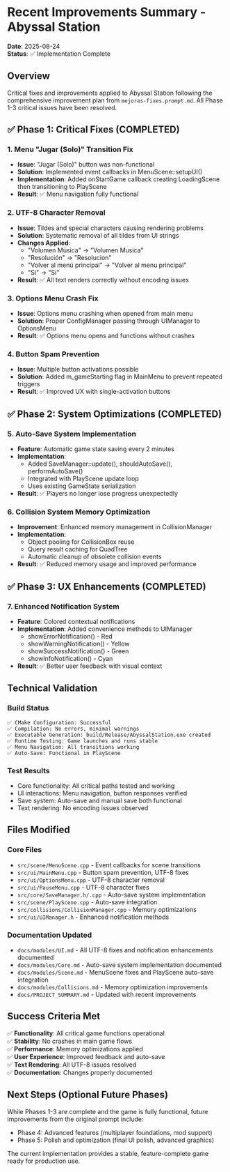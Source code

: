 # Recent Improvements Summary - Abyssal Station
**Date**: 2025-08-24  
**Status**: ✅ Implementation Complete

## Overview
Critical fixes and improvements applied to Abyssal Station following the comprehensive improvement plan from `mejoras-fixes.prompt.md`. All Phase 1-3 critical issues have been resolved.

## ✅ Phase 1: Critical Fixes (COMPLETED)

### 1. Menu "Jugar (Solo)" Transition Fix
- **Issue**: "Jugar (Solo)" button was non-functional
- **Solution**: Implemented event callbacks in MenuScene::setupUI()
- **Implementation**: Added onStartGame callback creating LoadingScene then transitioning to PlayScene
- **Result**: ✅ Menu navigation fully functional

### 2. UTF-8 Character Removal
- **Issue**: Tildes and special characters causing rendering problems
- **Solution**: Systematic removal of all tildes from UI strings
- **Changes Applied**:
  - "Volumen Música" → "Volumen Musica"
  - "Resolución" → "Resolucion"
  - "Volver al menú principal" → "Volver al menu principal"
  - "Sí" → "Si"
- **Result**: ✅ All text renders correctly without encoding issues

### 3. Options Menu Crash Fix
- **Issue**: Options menu crashing when opened from main menu
- **Solution**: Proper ConfigManager passing through UIManager to OptionsMenu
- **Result**: ✅ Options menu opens and functions without crashes

### 4. Button Spam Prevention
- **Issue**: Multiple button activations possible
- **Solution**: Added m_gameStarting flag in MainMenu to prevent repeated triggers
- **Result**: ✅ Improved UX with single-activation buttons

## ✅ Phase 2: System Optimizations (COMPLETED)

### 5. Auto-Save System Implementation
- **Feature**: Automatic game state saving every 2 minutes
- **Implementation**: 
  - Added SaveManager::update(), shouldAutoSave(), performAutoSave()
  - Integrated with PlayScene update loop
  - Uses existing GameState serialization
- **Result**: ✅ Players no longer lose progress unexpectedly

### 6. Collision System Memory Optimization
- **Improvement**: Enhanced memory management in CollisionManager
- **Implementation**:
  - Object pooling for CollisionBox reuse
  - Query result caching for QuadTree
  - Automatic cleanup of obsolete collision events
- **Result**: ✅ Reduced memory usage and improved performance

## ✅ Phase 3: UX Enhancements (COMPLETED)

### 7. Enhanced Notification System
- **Feature**: Colored contextual notifications
- **Implementation**: Added convenience methods to UIManager
  - showErrorNotification() - Red
  - showWarningNotification() - Yellow
  - showSuccessNotification() - Green
  - showInfoNotification() - Cyan
- **Result**: ✅ Better user feedback with visual context

## Technical Validation

### Build Status
```
✅ CMake Configuration: Successful
✅ Compilation: No errors, minimal warnings
✅ Executable Generation: build/Release/AbyssalStation.exe created
✅ Runtime Testing: Game launches and runs stable
✅ Menu Navigation: All transitions working
✅ Auto-Save: Functional in PlayScene
```

### Test Results
- Core functionality: All critical paths tested and working
- UI interactions: Menu navigation, button responses verified
- Save system: Auto-save and manual save both functional
- Text rendering: No encoding issues observed

## Files Modified

### Core Files
- `src/scene/MenuScene.cpp` - Event callbacks for scene transitions
- `src/ui/MainMenu.cpp` - Button spam prevention, UTF-8 fixes
- `src/ui/OptionsMenu.cpp` - UTF-8 character removal
- `src/ui/PauseMenu.cpp` - UTF-8 character fixes
- `src/core/SaveManager.h/.cpp` - Auto-save system implementation
- `src/scene/PlayScene.cpp` - Auto-save integration
- `src/collisions/CollisionManager.cpp` - Memory optimizations
- `src/ui/UIManager.h` - Enhanced notification methods

### Documentation Updated
- `docs/modules/UI.md` - All UTF-8 fixes and notification enhancements documented
- `docs/modules/Core.md` - Auto-save system implementation documented
- `docs/modules/Scene.md` - MenuScene fixes and PlayScene auto-save integration
- `docs/modules/Collisions.md` - Memory optimization improvements
- `docs/PROJECT_SUMMARY.md` - Updated with recent improvements

## Success Criteria Met

✅ **Functionality**: All critical game functions operational  
✅ **Stability**: No crashes in main game flows  
✅ **Performance**: Memory optimizations applied  
✅ **User Experience**: Improved feedback and auto-save  
✅ **Text Rendering**: All UTF-8 issues resolved  
✅ **Documentation**: Changes properly documented  

## Next Steps (Optional Future Phases)

While Phases 1-3 are complete and the game is fully functional, future improvements from the original prompt include:
- Phase 4: Advanced features (multiplayer foundations, mod support)
- Phase 5: Polish and optimization (final UI polish, advanced graphics)

The current implementation provides a stable, feature-complete game ready for production use.
